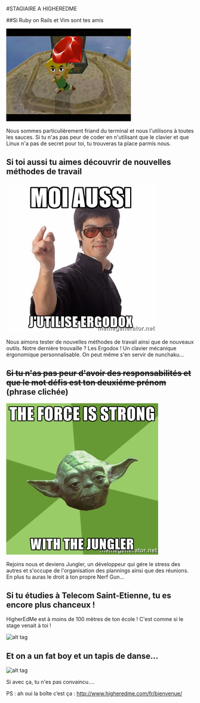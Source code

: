 #STAGIAIRE A HIGHEREDME

##Si Ruby on Rails et Vim sont tes amis

![alt tag](https://github.com/higheredme/children_of_forest/blob/develop/images/link_ruby.png)

Nous sommes particulièrement friand du terminal et nous l'utilisons à toutes les sauces. Si tu n'as pas peur de coder en n'utilisant que le clavier et que Linux n'a pas de secret pour toi, tu trouveras ta place parmis nous.

## Si toi aussi tu aimes découvrir de nouvelles méthodes de travail

![alt tag](https://github.com/higheredme/children_of_forest/blob/develop/images/bruce_lee_ergodox.jpg)

Nous aimons tester de nouvelles méthodes de travail ainsi que de nouveaux outils. Notre dernière trouvaille ?
Les Ergodox ! Un clavier mécanique érgonomique personnalisable. On peut même s'en servir de nunchaku...

## ~~Si tu n'as pas peur d'avoir des responsabilités et que le mot défis est ton deuxiéme prénom~~ (phrase clichée)

![alt tag](https://github.com/higheredme/children_of_forest/blob/develop/images/yoda_jungler.jpg)

Rejoins nous et deviens Jungler, un développeur qui gére le stress des autres et s'occupe de l'organisation des plannings ainsi que des réunions. En plus tu auras le droit à ton propre Nerf Gun...

## Si tu étudies à Telecom Saint-Etienne, tu es encore plus chanceux !

HigherEdMe est à moins de 100 mètres de ton école ! C'est comme si le stage venait à toi ! 

![alt tag](https://github.com/higheredme/children_of_forest/blob/develop/images/map.png)

## Et on a un fat boy et un tapis de danse...

![alt tag](https://github.com/higheredme/children_of_forest/blob/develop/images/fat_boy.png)

Si avec ça, tu n'es pas convaincu.…

PS : ah oui la boîte c’est ça : http://www.higheredme.com/fr/bienvenue/
